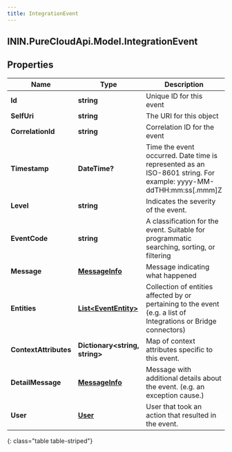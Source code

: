 ```yaml
---
title: IntegrationEvent
---
```

## ININ.PureCloudApi.Model.IntegrationEvent

## Properties

|Name | Type | Description | Notes|
|------------ | ------------- | ------------- | -------------|
| **Id** | **string** | Unique ID for this event | [optional] |
| **SelfUri** | **string** | The URI for this object | [optional] |
| **CorrelationId** | **string** | Correlation ID for the event | [optional] |
| **Timestamp** | **DateTime?** | Time the event occurred. Date time is represented as an ISO-8601 string. For example: yyyy-MM-ddTHH:mm:ss[.mmm]Z | [optional] |
| **Level** | **string** | Indicates the severity of the event. | [optional] |
| **EventCode** | **string** | A classification for the event. Suitable for programmatic searching, sorting, or filtering | [optional] |
| **Message** | [**MessageInfo**](MessageInfo.html) | Message indicating what happened | [optional] |
| **Entities** | [**List&lt;EventEntity&gt;**](EventEntity.html) | Collection of entities affected by or pertaining to the event (e.g. a list of Integrations or Bridge connectors) | [optional] |
| **ContextAttributes** | **Dictionary&lt;string, string&gt;** | Map of context attributes specific to this event. | [optional] |
| **DetailMessage** | [**MessageInfo**](MessageInfo.html) | Message with additional details about the event. (e.g. an exception cause.) | [optional] |
| **User** | [**User**](User.html) | User that took an action that resulted in the event. | [optional] |
{: class="table table-striped"}


